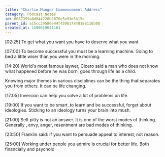 ```yaml
---
title: "Charlie Munger Commencement Address"
category: Podcast Notes
id: 6067399a8d844228b2870e5e03e5b15a
parent_id: a15cc39586e44f459817840188118b08
created_at: 1590619041161
---
```


[02:25]
To get what you want you have to deserve what you want 

[07:00]
To become successful you must be a learning machine. Going to bed a little wiser than you were in the morning. 

[14:20]
World's most famous laywer, Cicero said  a man who does not know what happened before he was born, goes through life as a child.

Knowing major themes in various disciplines can be the thing that separates you from others. It can be life changing. 

[17:05]
Inversion can help you solve a lot of problems on life. 

[19:00]
If you want to be smart, to learn and be successful, forget about ideologies. Sticking to an ideology turns your brain into mush.

[21:00]
Self pitty is not an answer. It is one of the worst modes of thinking. Generally , envy, anger, resentment are bad modes of thinking. 

[23:50]
Franklin said: if you want to persuade appeal to interest, not reason. 

[25:00]
Working under people you admire is crucial for better life. Both financially and psycholo
    